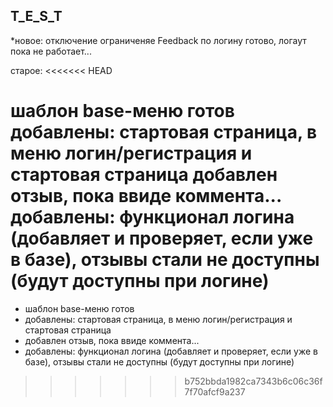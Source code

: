 T_E_S_T
-------

*новое: отключение ограниченяе Feedback по логину готово, логаут пока не работает...

старое:
<<<<<<< HEAD

шаблон base-меню готов
добавлены: стартовая страница, в меню логин/регистрация и стартовая страница
добавлен отзыв, пока ввиде коммента...
добавлены: функционал логина (добавляет и проверяет, если уже в базе), отзывы стали не доступны (будут доступны при логине)
=======
- шаблон base-меню готов
- добавлены: стартовая страница, в меню логин/регистрация и стартовая страница
- добавлен отзыв, пока ввиде коммента...
- добавлены: функционал логина (добавляет и проверяет, если уже в базе), отзывы стали не доступны (будут доступны при логине)
>>>>>>> b752bbda1982ca7343b6c06c36f7f70afcf9a237
